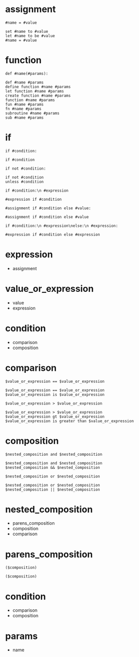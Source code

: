 # assignment

`#name = #value`

    set #name to #value
    let #name to be #value
    #name = #value

# function

`def #name(#params):`

    def #name #params
    define function #name #params
    let function #name #params
    create function #name #params
    function #name #params
    fun #name #params
    fn #name #params
    subroutine #name #params
    sub #name #params

# if

`if #condition:`

    if #condition

`if not #condition:`

    if not #condition
    unless #condition

`if #condition:\n #expression`

    #expression if #condition

`#assignment if #condition else #value:`

    #assignment if #condition else #value

`if #condition:\n #expression\nelse:\n #expression:`

    #expression if #condition else #expression

# expression

- assignment

# value_or_expression

- value
- expression

# condition

- comparison
- composition

# comparison

`$value_or_expression == $value_or_expression`

    $value_or_expression == $value_or_expression
    $value_or_expression is $value_or_expression

`$value_or_expression > $value_or_expression`

    $value_or_expression > $value_or_expression
    $value_or_expression gt $value_or_expression
    $value_or_expression is greater than $value_or_expression

# composition

`$nested_composition and $nested_composition`

    $nested_composition and $nested_composition
    $nested_composition && $nested_composition

`$nested_composition or $nested_composition`

    $nested_composition or $nested_composition
    $nested_composition || $nested_composition

# nested_composition

- parens_composition
- composition
- comparison

# parens_composition

`($composition)`

    ($composition)

# condition

- comparison
- composition

# params

- name
